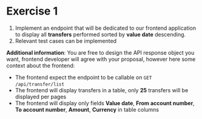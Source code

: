 # Exercise 1

1. Implement an endpoint that will be dedicated to our frontend application to display all **transfers** performed sorted by **value date** descending.
2. Relevant test cases can be implemented

**Additional information**:
You are free to design the API response object you want, frontend developer will agree with your proposal, however here some context about the frontend:
- The frontend expect the endpoint to be callable on `GET` `/api/transfer/list`
- The frontend will display transfers in a table, only **25** transfers will be displayed per pages
- The frontend will display only fields **Value date**, **From account number**, **To account number**, **Amount**, **Currency** in table columns
